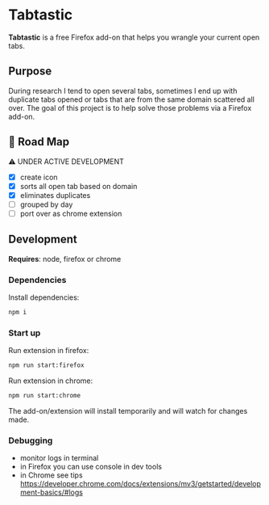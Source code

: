 # Tabtastic

**Tabtastic** is a free Firefox add-on that helps you wrangle your current open tabs.

## Purpose

During research I tend to open several tabs, sometimes I end up with duplicate tabs opened or tabs that are from the same domain scattered all over. The goal of this project is to help solve those problems via a Firefox add-on.

## 🏁 Road Map

⚠️ UNDER ACTIVE DEVELOPMENT

- [x] create icon
- [x] sorts all open tab based on domain
- [x] eliminates duplicates
- [ ] grouped by day
- [ ] port over as chrome extension

## Development

**Requires**: node, firefox or chrome

### Dependencies

Install dependencies:

```sh
npm i
```

### Start up

Run extension in firefox:

```sh
npm run start:firefox
```

Run extension in chrome:

```sh
npm run start:chrome
```

The add-on/extension will install temporarily and will watch for changes made.


### Debugging

- monitor logs in terminal
- in Firefox you can use console in dev tools
- in Chrome see tips <https://developer.chrome.com/docs/extensions/mv3/getstarted/development-basics/#logs>
